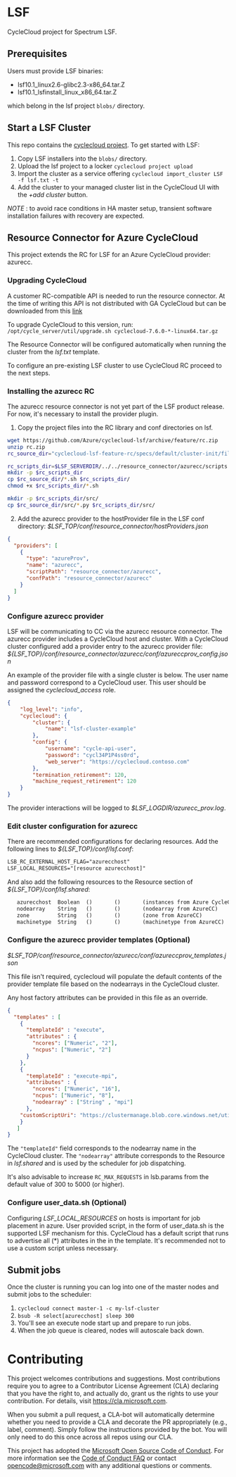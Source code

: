 
# LSF 

CycleCloud project for Spectrum LSF.

## Prerequisites

Users must provide LSF binaries:

* lsf10.1_linux2.6-glibc2.3-x86_64.tar.Z
* lsf10.1_lsfinstall_linux_x86_64.tar.Z

which belong in the lsf project `blobs/` directory.

## Start a LSF Cluster

This repo contains the [cyclecloud project](https://docs.microsoft.com/en-us/azure/cyclecloud/projects).  To get started with LSF:

1. Copy LSF installers into the `blobs/` directory.
1. Upload the lsf project to a locker `cyclecloud project upload`
1. Import the cluster as a service offering `cyclecloud import_cluster LSF -f lsf.txt -t`
1. Add the cluster to your managed cluster list in the CycleCloud UI with the _+add cluster_ button.

_NOTE_ : to avoid race conditions in HA master setup, transient software 
installation failures with recovery are expected.

## Resource Connector for Azure CycleCloud

This project extends the RC for LSF for an Azure CycleCloud provider: azurecc.

### Upgrading CycleCloud

A customer RC-compatible API is needed to run the resource connector. At the time
of writing this API is not distributed with GA CycleCloud but can be downloaded from this [link](https://aka.ms/cyclecloud-RC)

To upgrade CycleCloud to this version, run:
`/opt/cycle_server/util/upgrade.sh cyclecloud-7.6.0-*-linux64.tar.gz`

The Resource Connector will be configured automatically when running the cluster from the _lsf.txt_ template.  

To configure an pre-existing LSF cluster to use CycleCloud RC proceed to the next steps.

### Installing the azurecc RC

The azurecc resource connector is not yet part of the LSF product release.
For now, it's necessary to install the provider plugin.

1. Copy the project files into the RC library and conf directories on lsf.

```bash
wget https://github.com/Azure/cyclecloud-lsf/archive/feature/rc.zip
unzip rc.zip
rc_source_dir="cyclecloud-lsf-feature-rc/specs/default/cluster-init/files/host_provider"

rc_scripts_dir=$LSF_SERVERDIR/../../resource_connector/azurecc/scripts
mkdir -p $rc_scripts_dir
cp $rc_source_dir/*.sh $rc_scripts_dir/
chmod +x $rc_scripts_dir/*.sh

mkdir -p $rc_scripts_dir/src/
cp $rc_source_dir/src/*.py $rc_scripts_dir/src/

```

2. Add the azurecc provider to the hostProvider file in the LSF conf directory: _$LSF_TOP/conf/resource_connector/hostProviders.json_

```json
{
  "providers": [
    {
      "type": "azureProv", 
      "name": "azurecc", 
      "scriptPath": "resource_connector/azurecc", 
      "confPath": "resource_connector/azurecc"
    }
  ]
}
```

### Configure azurecc provider

LSF will be communicating to CC via the azurecc resource connector.
The azurecc provider includes a CycleCloud host and cluster.
With a CycleCloud cluster configured add a provider entry to the azurecc provider file: _${LSF_TOP}/conf/resource_connector/azurecc/conf/azureccprov_config.json_

An example of the provider file with a single cluster is below. The user name and password correspond to a CycleCloud user.
This user should be assigned the _cyclecloud_access_ role. 

```json
{
    "log_level": "info",
    "cyclecloud": {
        "cluster": {
            "name": "lsf-cluster-example"
        },
        "config": {
            "username": "cycle-api-user",
            "password": "cycl34P1P4ss0rd",
            "web_server": "https://cyclecloud.contoso.com"
        },
        "termination_retirement": 120,
        "machine_request_retirement": 120
    }
}
```

The provider interactions will be logged to _$LSF_LOGDIR/azurecc_prov.log_.


### Edit cluster configuration for azurecc

There are recommended configurations for declaring resources.  Add the following lines to _${LSF_TOP}/conf/lsf.conf_:

```txt
LSB_RC_EXTERNAL_HOST_FLAG="azurecchost"
LSF_LOCAL_RESOURCES="[resource azurecchost]"
```

And also add the following resources to the Resource section of _${LSF_TOP}/conf/lsf.shared_:

```txt
   azurecchost  Boolean  ()       ()       (instances from Azure CycleCloud)
   nodearray    String   ()       ()       (nodearray from AzureCC)
   zone         String   ()       ()       (zone from AzureCC)
   machinetype  String   ()       ()       (machinetype from AzureCC)
```



### Configure the azurecc provider templates (Optional)

_$LSF_TOP/conf/resource_connector/azurecc/conf/azureccprov_templates.json_ 

This file isn't required, cyclecloud will populate the default contents of
the provider template file based on the nodearrays in the CycleCloud cluster.

Any host factory attributes can be provided in this file as an override.

```json
{
  "templates" : [
    {
      "templateId" : "execute",
      "attributes" : { 
        "ncores": ["Numeric", "2"],
        "ncpus": ["Numeric", "2"]
      }
    },
    {
      "templateId" : "execute-mpi",
      "attributes" : {
        "ncores": ["Numeric", "16"],
        "ncpus": ["Numeric", "8"],
        "nodearray" : ["String" , "mpi"]
      },
    "customScriptUri": "https://clustermanage.blob.core.windows.net/utilities/scripts/user_data.sh"
    }
   ]
}
```

The `"templateId"` field corresponds to the nodearray name in the CycleCloud cluster. 
The `"nodearray"` attribute corresponds to the Resource in _lsf.shared_ and is used by the scheduler for job dispatching.

It's also advisable to increase `RC_MAX_REQUESTS` in lsb.params from the default value
of 300 to 5000 (or higher).

### Configure user_data.sh (Optional)

Configuring *LSF_LOCAL_RESOURCES* on hosts is important for job placement in azure.
User provided script, in the form of user_data.sh is the supported LSF mechanism for this.
CycleCloud has a default script that runs to advertise all (*) attributes in 
the in the template. It's recommended not to use a custom script unless necessary.


## Submit jobs

Once the cluster is running you can log into one of the master nodes and submit
jobs to the scheduler:

1. `cyclecloud connect master-1 -c my-lsf-cluster`
1. `bsub -R select[azurecchost] sleep 300`
1. You'll see an execute node start up and prepare to run jobs.
1. When the job queue is cleared, nodes will autoscale back down.

# Contributing

This project welcomes contributions and suggestions.  Most contributions require you to agree to a
Contributor License Agreement (CLA) declaring that you have the right to, and actually do, grant us
the rights to use your contribution. For details, visit https://cla.microsoft.com.

When you submit a pull request, a CLA-bot will automatically determine whether you need to provide
a CLA and decorate the PR appropriately (e.g., label, comment). Simply follow the instructions
provided by the bot. You will only need to do this once across all repos using our CLA.

This project has adopted the [Microsoft Open Source Code of Conduct](https://opensource.microsoft.com/codeofconduct/).
For more information see the [Code of Conduct FAQ](https://opensource.microsoft.com/codeofconduct/faq/) or
contact [opencode@microsoft.com](mailto:opencode@microsoft.com) with any additional questions or comments.
